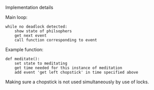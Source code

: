 Implementation details

Main loop:
```
while no deadlock detected:
    show state of philsophers
    get next event
    call function corresponding to event
```

Example function:
```
def meditate():
    set state to meditating
    get time needed for this instance of meditation
    add event 'get left chopstick' in time specified above
```

Making sure a chopstick is not used simultaneously by use of locks.
